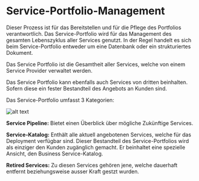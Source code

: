 # Service-Portfolio-Management

Dieser Prozess ist für das Bereitstellen und für die Pflege des Portfolios verantwortlich. Das Service-Portfolio wird für das Management des gesamten Lebenszyklus aller Services genutzt. In der Regel handelt es sich beim Service-Portfolio entweder um eine Datenbank oder ein strukturiertes Dokument.

Das Service Portfolio ist die Gesamtheit aller Services, welche von einem Service Provider verwaltet werden.

Das Service Portfolio kann ebenfalls auch Services von dritten beinhalten. Sofern diese ein fester Bestandteil des Angebots an Kunden sind.

Das Service-Portfolio umfasst 3 Kategorien:

![alt text](image-5.png)

**Service Pipeline:** Bietet einen Überblick über mögliche Zukünftige Services.

**Service-Katalog:** Enthält alle aktuell angebotenen Services, welche für das Deployment verfügbar sind. Dieser Bestandteil des Service-Portfolios wird als einziger den Kunden zugänglich gemacht. Er beinhaltet eine spezielle Ansicht, den Business Service-Katalog.

**Retired Services:** Zu diesen Services gehören jene, welche dauerhaft entfernt beziehungsweise ausser Kraft gestzt wurden.